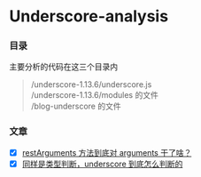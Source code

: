 # Underscore-analysis

### 目录

主要分析的代码在这三个目录内

> /underscore-1.13.6/underscore.js  
> /underscore-1.13.6/modules 的文件  
> /blog-underscore 的文件

### 文章

- [x] [restArguments 方法到底对 arguments 干了啥？](https://github.com/yihan12/underscore-analysis/blob/main/blog-underscore/1.restArguments.md)
- [x] [同样是类型判断，underscore 到底怎么判断的](https://github.com/yihan12/underscore-analysis/blob/main/blog-underscore/2.is.md)
